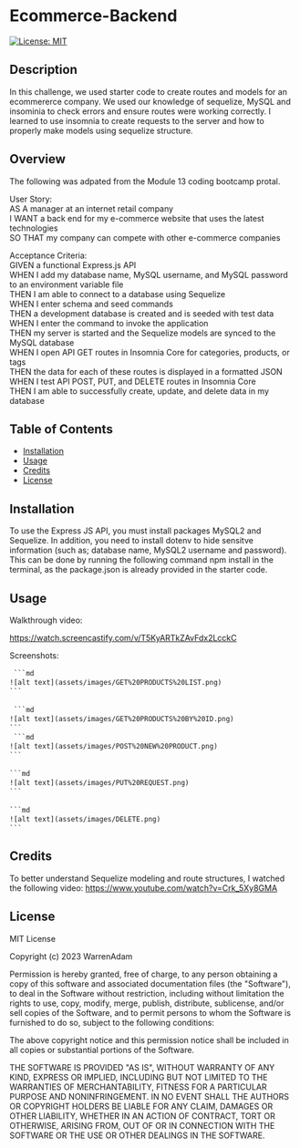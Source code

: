 # Ecommerce-Backend
[![License: MIT](https://img.shields.io/badge/License-MIT-yellow.svg)](https://opensource.org/licenses/MIT)
## Description

In this challenge, we used starter code to create routes and models for an ecommererce company. We used our knowledge of sequelize, MySQL and insominia to check errors and ensure routes were working correctly. I learned to use insomnia to create requests to the server and how to properly make models using sequelize structure.

## Overview

The following was adpated from the Module 13 coding bootcamp protal.

User Story:<br>
AS A manager at an internet retail company<br>
I WANT a back end for my e-commerce website that uses the latest technologies<br>
SO THAT my company can compete with other e-commerce companies

Acceptance Criteria:<br>
GIVEN a functional Express.js API<br>
WHEN I add my database name, MySQL username, and MySQL password to an environment variable file<br>
THEN I am able to connect to a database using Sequelize<br>
WHEN I enter schema and seed commands<br>
THEN a development database is created and is seeded with test data<br>
WHEN I enter the command to invoke the application<br>
THEN my server is started and the Sequelize models are synced to the MySQL database<br>
WHEN I open API GET routes in Insomnia Core for categories, products, or tags<br>
THEN the data for each of these routes is displayed in a formatted JSON<br>
WHEN I test API POST, PUT, and DELETE routes in Insomnia Core<br>
THEN I am able to successfully create, update, and delete data in my database

## Table of Contents

- [Installation](#installation)
- [Usage](#usage)
- [Credits](#credits)
- [License](#license)

## Installation

To use the Express JS API, you must install packages MySQL2 and Sequelize. In addition, you need to install dotenv to hide sensitve information (such as; database name, MySQL2 username and password). This can be done by running the following command npm install in the terminal, as the package.json is already provided in the starter code.

## Usage
Walkthrough video:

https://watch.screencastify.com/v/T5KyARTkZAvFdx2LcckC

Screenshots:

     ```md
    ![alt text](assets/images/GET%20PRODUCTS%20LIST.png)
    ```

     ```md
    ![alt text](assets/images/GET%20PRODUCTS%20BY%20ID.png)
    ```
     ```md
    ![alt text](assets/images/POST%20NEW%20PRODUCT.png)
    ```

    ```md
    ![alt text](assets/images/PUT%20REQUEST.png)
    ```

    ```md
    ![alt text](assets/images/DELETE.png)
    ```





## Credits
To better understand Sequelize modeling and route structures, I watched the following video: https://www.youtube.com/watch?v=Crk_5Xy8GMA

## License

MIT License

Copyright (c) 2023 WarrenAdam

Permission is hereby granted, free of charge, to any person obtaining a copy
of this software and associated documentation files (the "Software"), to deal
in the Software without restriction, including without limitation the rights
to use, copy, modify, merge, publish, distribute, sublicense, and/or sell
copies of the Software, and to permit persons to whom the Software is
furnished to do so, subject to the following conditions:

The above copyright notice and this permission notice shall be included in all
copies or substantial portions of the Software.

THE SOFTWARE IS PROVIDED "AS IS", WITHOUT WARRANTY OF ANY KIND, EXPRESS OR
IMPLIED, INCLUDING BUT NOT LIMITED TO THE WARRANTIES OF MERCHANTABILITY,
FITNESS FOR A PARTICULAR PURPOSE AND NONINFRINGEMENT. IN NO EVENT SHALL THE
AUTHORS OR COPYRIGHT HOLDERS BE LIABLE FOR ANY CLAIM, DAMAGES OR OTHER
LIABILITY, WHETHER IN AN ACTION OF CONTRACT, TORT OR OTHERWISE, ARISING FROM,
OUT OF OR IN CONNECTION WITH THE SOFTWARE OR THE USE OR OTHER DEALINGS IN THE
SOFTWARE.
